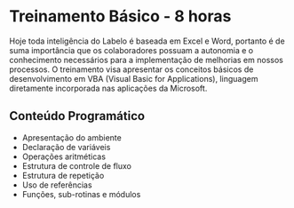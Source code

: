 # Treinamento Básico - 8 horas
Hoje toda inteligência do Labelo é baseada em Excel e Word, portanto é de suma importância que os colaboradores possuam a autonomia e o conhecimento necessários para a implementação de melhorias em nossos processos. O treinamento visa apresentar os conceitos básicos de desenvolvimento em VBA (Visual Basic for Applications), linguagem diretamente incorporada nas aplicações da Microsoft.

## Conteúdo Programático
- Apresentação do ambiente
- Declaração de variáveis
- Operações aritméticas
- Estrutura de controle de fluxo
- Estrutura de repetição
- Uso de referências
- Funções, sub-rotinas e módulos
